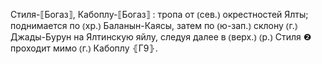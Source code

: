 ---
---

Стиля-⟦Богаз⟧, Кабоплу-⟦Богаз⟧
: тропа от ⦅сев.⦆ окрестностей Ялты; поднимается по ⦅хр.⦆ Баланын-Каясы, затем по ⦅ю-зап.⦆ склону ⦅г.⦆ Джады-Бурун на Ялтинскую яйлу, следуя далее в ⦅верх.⦆ ⦅р.⦆ Стиля ❷ проходит мимо ⦅г.⦆ Кабоплу ⦃Г9⦄.
